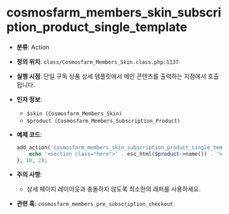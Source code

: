 # cosmosfarm_members_skin_subscription_product_single_template

- **분류**: Action
- **정의 위치**: `class/Cosmosfarm_Members_Skin.class.php:1137`
- **실행 시점**: 단일 구독 상품 상세 템플릿에서 메인 콘텐츠를 출력하는 지점에서 호출됩니다.
- **인자 정보**:
  - `$skin (Cosmosfarm_Members_Skin)`
  - `$product (Cosmosfarm_Members_Subscription_Product)`
- **예제 코드**:

  ```php
  add_action('cosmosfarm_members_skin_subscription_product_single_template', function ($skin, $product) {
      echo '<section class="hero">' . esc_html($product->name()) . '</section>';
  }, 10, 2);
  ```

- **주의 사항**:
  - 상세 페이지 레이아웃과 충돌하지 않도록 최소한의 래퍼를 사용하세요.
- **관련 훅**: `cosmosfarm_members_pre_subscription_checkout`

